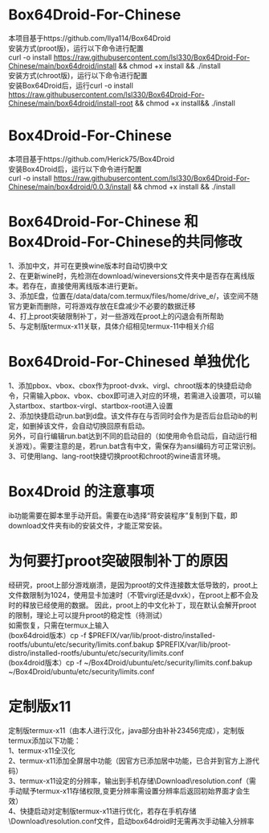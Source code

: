 # Box64Droid-For-Chinese  
本项目基于https://github.com/Ilya114/Box64Droid  
安装方式(proot版)，运行以下命令进行配置  
curl -o install https://raw.githubusercontent.com/lsl330/Box64Droid-For-Chinese/main/box64droid/install && chmod +x install && ./install  
安装方式(chroot版)，运行以下命令进行配置  
安装Box64Droid后，运行curl -o install https://raw.githubusercontent.com/lsl330/Box64Droid-For-Chinese/main/box64droid/install-root && chmod +x install&& ./install

# Box4Droid-For-Chinese  
本项目基于https://github.com/Herick75/Box4Droid  
安装Box4Droid后，运行以下命令进行配置  
curl -o install https://raw.githubusercontent.com/lsl330/Box64Droid-For-Chinese/main/box4droid/0.0.3/install && chmod +x install && ./install

# Box64Droid-For-Chinese 和 Box4Droid-For-Chinese的共同修改  
1、添加中文，并可在更换wine版本时自动切换中文  
2、在更新wine时，先检测在download/wineversions文件夹中是否存在离线版本。若存在，直接使用离线版本进行更新。  
3、添加E盘，位置在/data/data/com.termux/files/home/drive_e/，该空间不随官方更新而删除，可将游戏存放在E盘减少不必要的数据迁移  
4、打上proot突破限制补丁，对一些游戏在proot上的闪退会有所帮助  
5、与定制版termux-x11关联，具体介绍相见termux-11中相关介绍  

# Box64Droid-For-Chinesed 单独优化    
1、添加pbox、vbox、cbox作为proot-dvxk、virgl、chroot版本的快捷启动命令，只需输入pbox、vbox、cbox即可进入对应的环境，若需进入设置项，可以输入startbox、startbox-virgl、startbox-root进入设置  
2、添加快捷启动run.bat到d盘。该文件存在与否同时会作为是否后台启动ib的判定，如删掉该文件，会自动切换回原有启动。  
   另外，可自行编辑run.bat达到不同的启动目的（如使用命令启动后，自动运行相关游戏）。需要注意的是，若run.bat含有中文，需保存为ansi编码方可正常识别。  
3、可使用lang、lang-root快捷切换proot和chroot的wine语言环境。
   
# Box4Droid 的注意事项    
ib功能需要在脚本里手动开启。需要在ib选择“蒋安装程序”复制到下载，即download文件夹有ib的安装文件，才能正常安装。  

# 为何要打proot突破限制补丁的原因  
经研究，proot上部分游戏崩溃，是因为proot的文件连接数太低导致的，proot上文件数限制为1024，使用显卡加速时（不管virgl还是dvxk），在proot上都不会及时的释放已经使用的数据。
因此，proot上的中文化补丁，现在默认会解开proot的限制，理论上可以提升proot的稳定性（待测试）  
如需恢复，只需在termux上输入  
(box64droid版本）cp -f $PREFIX/var/lib/proot-distro/installed-rootfs/ubuntu/etc/security/limits.conf.bakup $PREFIX/var/lib/proot-distro/installed-rootfs/ubuntu/etc/security/limits.conf  
(box4droid版本）cp -f ~/Box4Droid/ubuntu/etc/security/limits.conf.bakup ~/Box4Droid/ubuntu/etc/security/limits.conf  

# 定制版x11  
定制版termux-x11（由本人进行汉化，java部分由补补23456完成），定制版termux添加以下功能：  
1、termux-x11全汉化  
2、termux-x11添加全屏居中功能（因官方已添加居中功能，已合并到官方上游代码）  
3、termux-x11设定的分辨率，输出到手机存储\Download\resolution.conf（需手动赋予termux-x11存储权限,变更分辨率需设置分辨率后返回初始界面才会生效）  
4、快捷启动对定制版termux-x11进行优化，若存在手机存储\Download\resolution.conf文件，启动box64droid时无需再次手动输入分辨率
